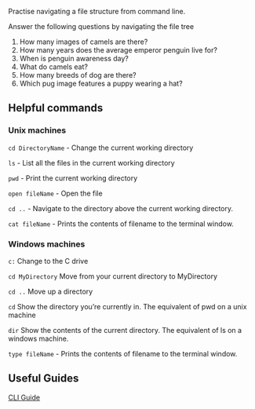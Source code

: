 Practise navigating a file structure from command line.

Answer the following questions by navigating the file tree

1. How many images of camels are there?
2. How many years does the average emperor penguin live for?
3. When is penguin awareness day?
4. What do camels eat?
5. How many breeds of dog are there?
6. Which pug image features a puppy wearing a hat?

## Helpful commands
### Unix machines

`cd DirectoryName` - Change the current working directory

`ls` - List all the files in the current working directory

`pwd` - Print the current working directory

`open fileName` - Open the file

`cd ..` - Navigate to the directory above the current working directory.

`cat fileName` - Prints the contents of filename to the terminal window.

### Windows machines

`c:`
Change to the C drive

`cd MyDirectory` 
Move from your current directory to MyDirectory

`cd ..`
Move up a directory

`cd`
Show the directory you’re currently in. The equivalent of pwd on a unix machine 

`dir` 
Show the contents of the current directory. The equivalent of ls on a windows machine.

`type fileName` - Prints the contents of filename to the terminal window.

## Useful Guides
[CLI Guide](https://github.com/cb372/cli-tools-skills-amnesty)
